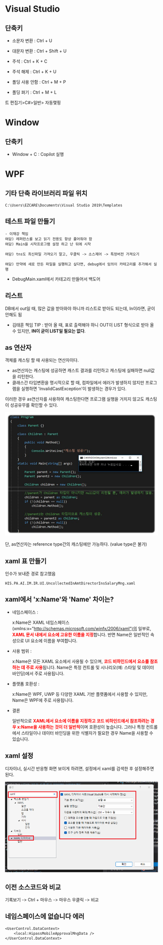 



# Visual Studio
## 단축키
- 소문자 변환 : Ctrl + U
- 대문자 변환 : Ctrl + Shift + U
- 주석 : Ctrl + K + C
- 주석 해제 : Ctrl + K + U 

- 폴딩 사용 안함 : Ctrl + M + P
- 폴딩 펴기 : Ctrl + M + L

트 편집기>C#>일반> 자동랯핑

# Window
## 단축키 
- Window + C : Copilot 실행


# WPF
## 기타 단축 라이브러리 파일 위치
```
C:\Users\EZCARE\Documents\Visual Studio 2019\Templates
```



## 테스트 파일 만들기
```
- 이재강 책임
여담) 레퍼런스를 보고 읽기 전용도 항상 풀어줘야 함
여담) Main을 시작프로그램 설정 하고 난 뒤에 시작

여담) tns도 최신파일 가져오기 말고, 우클릭 -> 소스제어 -> 특정버전 가져오기

여담) 만약에 새로 만든 파일을 실행하고 싶다면, debug에서 임의이 카테고리를 추가해서 실행
```

- DebugMain.xaml에서 카테고리 만들어서 백도어



## 리스트
[](https://nomadcoder.tistory.com/entry/WPF-%EC%B4%88%EA%B0%84%EB%8B%A8-INotifyPropertyChanged-%EA%B5%AC%ED%98%84%ED%95%98%EA%B8%B0)


DB에서 out일 때, 많은 값을 받아와야 하니까 리스트로 받아도 되는데, In이라면, 굳이 안해도 됨

- 김태훈 책임 TIP : 받아 올 때, 표로 출력해야 하니 OUT이 LIST 형식으로 받아 올 수 있지만, **IN이 굳이 LIST일 필요는 없다**. 


## as 연산자
객체를 캐스팅 할 때 사용되는 연산자이다. 
- as연산자는 캐스팅에 성공하면 캐스트 결과를 리턴하고 캐스팅에 실패하면 null값을 리턴한다. 
- 클래스간 타입변환을 명시적으로 할 때, 컴파일에서 에러가 발생하지 않지만 프로그램을 실행하면 'InvalidCastException'이 발생하는 경우가 있다.

이러한 경우 as연산자를 사용하여 캐스팅한다면 프로그램 실행을 거치지 않고도 캐스팅이 성공유무를 확인할 수 있다.

[![as연산자](img/as연산자.jpg)](https://dybz.tistory.com/94)

단, as연산자는 reference type간의 캐스팅에만 가능하다. (value type은 불가)


## xaml 표 만들기
인수가 보내준 경로 참고했음
```
HIS.PA.AI.IM.IR.UI.UncollectedInAmtDirectorInsSalaryMng.xaml
```



## xaml에서 'x:Name'와 'Name' 차이는?
- 네임스페이스 : 

    x:Name은 XAML 네임스페이스(xmlns:x="http://schemas.microsoft.com/winfx/2006/xaml")의 일부로, <strong style="color:red">XAML 문서 내에서 요소에 고유한 이름을 지정</strong>합니다. 반면 Name은 일반적인 속성으로 UI 요소에 이름을 부여합니다.

- 사용 범위 : 
    
    x:Name은 모든 XAML 요소에서 사용될 수 있으며, <strong style="color:red">코드 비하인드에서 요소를 참조하는 데 주로 사용</strong>됩니다. Name은 특정 컨트롤 및 시나리오(예: 스타일 및 데이터 바인딩)에서 주로 사용됩니다.

- 플랫폼 호환성 :  

    x:Name은 WPF, UWP 등 다양한 XAML 기반 플랫폼에서 사용할 수 있지만, Name은 WPF에 주로 사용됩니다.

- 결론

    일반적으로 <strong style="color:red">XAML에서 요소에 이름을 지정하고 코드 비하인드에서 참조하려는 경우 x:Name을 사용하는 것이 더 일반적</strong>이며 호환성이 높습니다. 그러나 특정 컨트롤에서 스타일이나 데이터 바인딩을 위한 식별자가 필요한 경우 Name을 사용할 수 있습니다.



## xaml 설정

디자이너, 실시간 반응형 화면 보이게 하려면, 설정에서 xaml를 검색한 후 설정해주면 된다.

![](img/xaml디자이너설정.png)



## 이전 소스코드와 비교
기록보기 -> Ctrl + 마우스 -> 마우스 우클릭 -> 비교 


## 네임스페이스에 없습니다 에러

```
<UserControl.DataContext>
    <local:HipassMobileApprovalMngData />
</UserControl.DataContext>
```